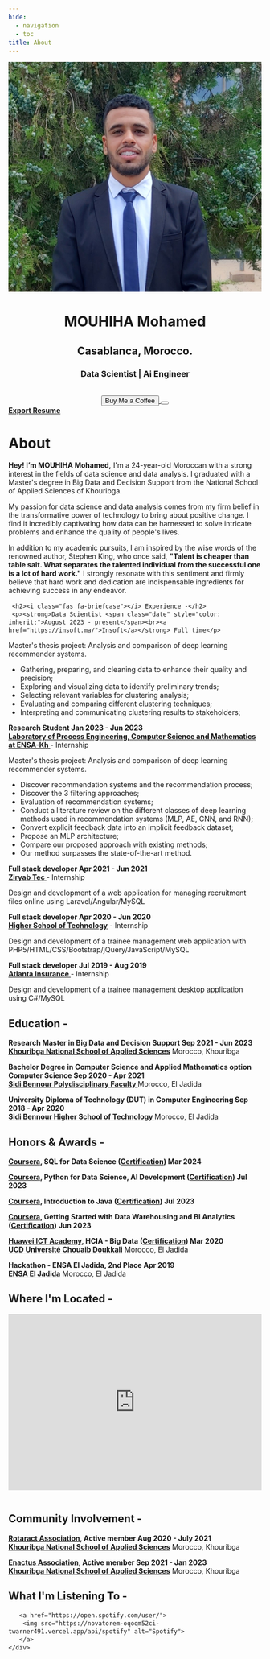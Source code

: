 ```yaml
---
hide:
  - navigation
  - toc
title: About
---
```


<link rel="stylesheet" href="../../stylesheets/home/about.css">

<script src="https://kit.fontawesome.com/79ff35ecec.js" crossorigin="anonymous"></script>

<div class="stuff">
  <div class="sidebarparent">
    <div class="sidebar">
     <center>
     <p><img src="assets/images/photo.jpg" alt="Profile Picture" class="profilepic"></p>
      <h1>MOUHIHA Mohamed</h1>
      <h2>Casablanca, Morocco.</h2>
      <h3>Data Scientist | Ai Engineer </h3>
      <br>
      <div class="socials">
       <a href="https://www.linkedin.com/in/mouhiha-mohamed/" class="ln" style="color: inherit;" title="LinkedIn - MOUHIHA Mohamed"><i class="fab fa-linkedin"></i></a>
       <a href="https://github.com/mouhihaMohamed702" class="git" style="color: inherit;" title="GitHub - MOUHIHA Mohamed"><i class="fab fa-github"></i></a>
       <a href="https://www.instagram.com/" class="insta" style="color: inherit;" title="Instagram - MOUHIHA Mohamed"><i class="fab fa-instagram"></i></a>
       <a href="https://twitter.com" class="twitter" style="color: inherit;" title="Twitter - @mouhiha mohamed"><i class="fab fa-twitter"></i></a>
       <a href="https://web.facebook.com//" class="ln" style="color: inherit;" title="Facebook - mouhiha mohamed"><i class="fab fa-facebook"></i></a>
       <a href="https://www.spotify.com" class="spotify" style="color: inherit;" title="Spotify - mouhiha mohamed"><i class="fab fa-spotify"></i></a>
       <a href="mailto:mouhihamohamed@gmail.com" class="email" style="color: inherit;" title="Email - mouhihamohamed@gmail.com"><i class="fas fa-paper-plane"></i></a>
      </div>
      <a href="https://bmc.link/simomouhihl" style="color: inherit;">
        <button class="coffeelarge" title="Buy Me a Coffee :)"><i class="fas fa-coffee"></i> Buy Me a Coffee</button>
        <button class="coffeesmall" title="Buy Me a Coffee :)"><i class="fas fa-coffee"></i></button>
      </a>
     </center>
    </div>
  </div>
  <div class="stuff__container">
    <div class="stuff__content">
     <span class="resume" style="color: inherit;"><a href="https://drive.google.com/file/d/1sDNOIXlJZLgjSy8JAvLpg52P3bfEBysA/view?usp=sharing"><strong>Export Resume </strong><i class="far fa-file-alt"></i>
     </a></span><h1>About</h1>
      <div class="underline"></div>
      <p><strong>Hey! I’m MOUHIHA Mohamed,</strong> I'm a 24-year-old Moroccan with a strong interest in the fields of data science and data analysis. I graduated with a Master's degree in Big Data and Decision Support from the National School of Applied Sciences of Khouribga.</p>
<p>
My passion for data science and data analysis comes from my firm belief in the transformative power of technology to bring about positive change. I find it incredibly captivating how data can be harnessed to solve intricate problems and enhance the quality of people's lives.</p>
<p>
In addition to my academic pursuits, I am inspired by the wise words of the renowned author, Stephen King, who once said, <strong>"Talent is cheaper than table salt. What separates the talented individual from the successful one is a lot of hard work."</strong> I strongly resonate with this sentiment and firmly believe that hard work and dedication are indispensable ingredients for achieving success in any endeavor.</p>


     <h2><i class="fas fa-briefcase"></i> Experience -</h2>
     <p><strong>Data Scientist <span class="date" style="color: inherit;">August 2023 - present</span><br><a href="https://insoft.ma/">Insoft</a></strong> Full time</p>
Master's thesis project: Analysis and comparison of deep learning recommender systems.
      <ul>
<li>Gathering, preparing, and cleaning data to enhance their quality and precision;</li>
    <li>Exploring and visualizing data to identify preliminary trends;</li>
    <li>Selecting relevant variables for clustering analysis;</li>
    <li>Evaluating and comparing different clustering techniques;</li>
    <li>Interpreting and communicating clustering results to stakeholders;</li>
      </ul>
     <p><strong>Research Student <span class="date" style="color: inherit;">Jan 2023 - Jun 2023</span><br><a href="https://www.linkedin.com/company/lipim/about/">Laboratory of Process Engineering, Computer Science and Mathematics at ENSA-Kh </a></strong> - Internship</p>
Master's thesis project: Analysis and comparison of deep learning recommender systems.
      <ul>
<li>Discover recommendation systems and the recommendation process;</li>
<li>Discover the 3 filtering approaches;</li>
<li>Evaluation of recommendation systems;</li>
<li>Conduct a literature review on the different classes of deep learning methods used in recommendation systems (MLP, AE, CNN, and RNN);</li>
<li>Convert explicit feedback data into an implicit feedback dataset;</li>
<li>Propose an MLP architecture;</li>
<li>Compare our proposed approach with existing methods;</li>
 <li>Our method surpasses the state-of-the-art method.</li>
      </ul>
      <p><strong>Full stack developer <span class="date" style="color: inherit;">Apr 2021 - Jun 2021</span><br><a href="https://www.linkedin.com/company/ziryabtec/">Ziryab Tec </a></strong> - Internship</p>
      <p>Design and development of a web application for managing recruitment files online using Laravel/Angular/MySQL</p>
      <p><strong>Full stack developer <span class="date" style="color: inherit;">Apr 2020 - Jun 2020</span><br><a href="https://www.ucd.ac.ma/universite/etablissements/ecole-superieure-de-technologie/">Higher School of Technology</a></strong> - Internship</p>
      <p>
       Design and development of a trainee management web application with PHP5/HTML/CSS/Bootstrap/jQuery/JavaScript/MySQL
      </p>
      <p><strong>Full stack developer <span class="date" style="color: inherit;">Jul 2019 - Aug 2019</span><br><a href="https://www.linkedin.com/company/atlanta-group-uk/">Atlanta Insurance </a></strong> - Internship</p>
      <p>
     Design and development of a trainee management desktop application using C#/MySQL
      </p>
     <h2><i class="fas fa-graduation-cap"></i> Education -</h2>
      <p><strong>Research Master in Big Data and Decision Support <span class="date" style="color: inherit;">Sep 2021 - Jun 2023</span><br><a href="https://ensak.usms.ac.ma/ensak/">Khouribga National School of Applied Sciences</a></strong> Morocco, Khouribga</p><p> </p>
      <p><strong>Bachelor Degree in Computer Science and Applied Mathematics option Computer Science <span class="date" style="color: inherit;">Sep 2020 - Apr 2021</span><br><a href="https://www.ucd.ac.ma/universite/etablissements/">Sidi Bennour Polydisciplinary Faculty </a></strong> Morocco, El Jadida</p>
      <p><strong>University Diploma of Technology (DUT) in Computer Engineering <span class="date" style="color: inherit;">Sep 2018 - Apr 2020</span><br><a href="https://www.ucd.ac.ma/universite/etablissements/ecole-superieure-de-technologie/">Sidi Bennour Higher School of Technology  </a></strong> Morocco, El Jadida</p>
     <h2><i class="fas fa-award"></i> Honors & Awards -</h2>
      <p><strong><a href="https://e.huawei.com/en/talent/ict-academy/">Coursera</a>,  SQL for Data Science (<a href="https://www.coursera.org/account/accomplishments/verify/75ACJLHTY3EA">Certification</a>) <span class="date" style="color: inherit;">Mar 2024</span><br><a href="https://www.coursera.org/learn/"></a></strong></p>
<p><strong><a href="https://e.huawei.com/en/talent/ict-academy/">Coursera</a>,  Python for Data Science, AI Development (<a href="https://www.coursera.org/account/accomplishments/certificate/2DGWV2FLUKNS">Certification</a>) <span class="date" style="color: inherit;">Jul 2023</span><br><a href="https://www.coursera.org/learn/"></a></strong></p>
<p><strong><a href="https://e.huawei.com/en/talent/ict-academy/">Coursera</a>,  Introduction to Java (<a href="https://www.coursera.org/account/accomplishments/certificate/NXL4JQFNGH5P">Certification</a>) <span class="date" style="color: inherit;">Jul 2023</span><br><a href="https://www.coursera.org/learn/"></a></strong></p>
<p><strong><a href="https://e.huawei.com/en/talent/ict-academy/">Coursera</a>,  Getting Started with Data Warehousing and BI Analytics (<a href="https://www.coursera.org/account/accomplishments/certificate/7DPL4KS55SQ9">Certification</a>) <span class="date" style="color: inherit;">Jun 2023</span><br><a href="https://www.coursera.org/learn/getting-started-with-data-warehousing-and-bi-analytics/home/week/1"></a></strong></p>
      <p><strong><a href="https://e.huawei.com/en/talent/ict-academy/">Huawei ICT Academy</a>,  HCIA - Big Data (<a href="https://drive.google.com/file/d/1hQHTRE65Q00n121vAA8YzjF8xVZJR8uL/view">Certification</a>) <span class="date" style="color: inherit;">Mar 2020</span><br><a href="https://www.ucd.ac.ma/">UCD Université Chouaib Doukkali</a></strong> Morocco, El Jadida</p>
      <p><strong>Hackathon - ENSA El Jadida, 2nd Place <span class="date" style="color: inherit;">Apr 2019</span><br><a href="https://www.ensaj.ucd.ac.ma/">ENSA El Jadida</a></strong> Morocco, El Jadida</p>
     <h2><i class="fas fa-map-marker-alt"></i> Where I'm Located -</h2>
      <center>
        <iframe width="100%" height="350" style="margin-bottom: 12px; border:0 " loading="lazy" allowfullscreen src="https://www.google.com/maps/embed?pb=!1m18!1m12!1m3!1d1361.5948895595536!2d-8.507329883840927!3d33.245581780820854!2m3!1f0!2f0!3f0!3m2!1i1024!2i768!4f13.1!3m3!1m2!1s0xdaf1a69db96d39b%3A0xc37626dfc33ad1a3!2sEl%20Jadida%2C%20Morocco!5e0!3m2!1sen!2s!4v1621635093506!5m2!1sen!2s"></iframe> 
      </center>
     <h2><i class="fas fa-city"></i> Community Involvement -</h2>
      <p><strong><a href="https://web.facebook.com/Rotaract.ENSAKH/?_rdc=1&_rdr">Rotaract Association</a>, Active member <span class="date" style="color: inherit;">Aug 2020 - July 2021</span><br><a href="https://ensak.usms.ac.ma/ensak/">Khouribga National School of Applied Sciences</a></strong> Morocco, Khouribga</p>
      <p><strong><a href="https://www.linkedin.com/company/enactus-ensa-khouribga/">Enactus Association</a>, Active member <span class="date" style="color: inherit;">Sep 2021 - Jan 2023</span><br><a href="https://ensak.usms.ac.ma/ensak/">Khouribga National School of Applied Sciences</a></strong> Morocco, Khouribga</p>
      <h2><i class="fas fa-headphones-alt"></i> What I'm Listening To -</h2>
      <p class="music">
      

       <a href="https://open.spotify.com/user/">
        <img src="https://novatorem-oqoqm52ci-twarner491.vercel.app/api/spotify" alt="Spotify">
       </a>
    </div>
  </div>
</div>


